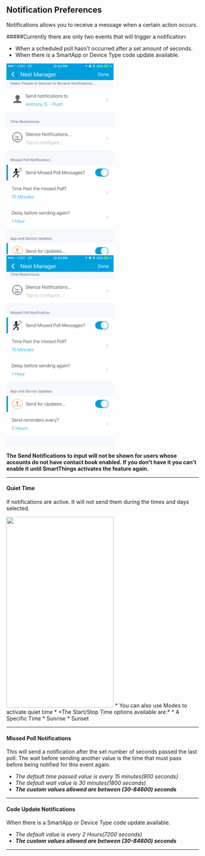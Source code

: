 ## Notification Preferences
Notifications allows you to receive a message when a certain action occurs.

#####Currently there are only two events that will trigger a notification: 

* When a scheduled poll hasn't occurred after a set amount of seconds.
* When there is a SmartApp or Device Type code update available.

<img src="https://raw.githubusercontent.com/tonesto7/nest-manager/master/Images/Screenshots/App/notif_prefs_page_1.png" width="281" height="500"><img src="https://raw.githubusercontent.com/tonesto7/nest-manager/master/Images/Screenshots/App/notif_prefs_page_2.png" width="281" height="500">

**The __Send Notifications to__ input will not be shown for users whose accounts do not have contact book enabled.  If you don't have it you can't enable it until SmartThings activates the feature again.**

----------
#### Quiet Time
If notifications are active.  It will not send them during the times and days selected.

<img src="https://raw.githubusercontent.com/tonesto7/nest-manager/master/Images/Screenshots/App/notif_quiet_page.png" width="281" height="500">
* You can also use Modes to activate quiet time
* *The Start/Stop Time options available are:* 
	* A Specific Time
	* Sunrise
	* Sunset

----------

#### Missed Poll Notifications
This will send a notification after the set number of seconds passed the last poll.
The wait before sending another value is the time that must pass before being notified for this event again.

* *The default time passed value is every 15 minutes(900 seconds)*
* *The default wait value is 30 minutes(1800 seconds)*  
* ***The custom values allowed are between (30-84600) seconds***
	
----------
	
#### Code Update Notifications
When there is a SmartApp or Device Type code update available.

* *The default value is every 2 Hours(7200 seconds)*  
* ***The custom values allowed are between (30-84600) seconds***

----------